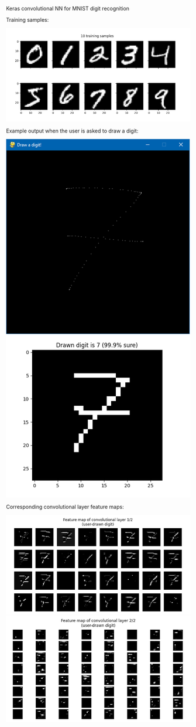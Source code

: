 Keras convolutional NN for MNIST digit recognition

Training samples:

![](training_samples.png)

Example output when the user is asked to draw a digit:

![](drawn_digit.png)
![](digit_prediction.png)

Corresponding convolutional layer feature maps:

![](conv1_feature_map.png)
![](conv2_feature_map.png)
